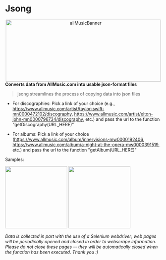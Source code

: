 # Jsong
<center> <img width="500" height="200" src="https://cdn-s3.allmusic.com/cms/2202/newallmusic_blog.png" alt="allMusicBanner"> </center>
<b> Converts data from AllMusic.com into usable json-format files </b>


> jsong streamlines the process of copying data into json files

- For discographies: Pick a link of your choice (e.g., https://www.allmusic.com/artist/taylor-swift-mn0000472102/discography, https://www.allmusic.com/artist/elton-john-mn0000796734/discography, etc.) and pass the url to the function "getDiscography(URL_HERE)"

- For albums: Pick a link of your choice (https://www.allmusic.com/album/innervisions-mw0000192406, https://www.allmusic.com/album/a-night-at-the-opera-mw0000391519, etc.) and pass the url to the function "getAlbum(URL_HERE)"
          
Samples:      
<div float="left">
  <img width="200" height="200" src="https://user-images.githubusercontent.com/119715495/211178432-2881137d-d7fd-48b4-bc29-c269fce518d7.png">

      
  <img width="200" height="200" src="https://user-images.githubusercontent.com/119715495/211178248-2b4c0b50-5b01-452c-b1c1-d6ffbf459272.png">
</div>

*Data is collected in part with the use of a Selenium webdriver; web pages will be periodically opened and closed in order to webscrape information. Please do not close these pages -- they will be automatically closed when the function has been executed. Thank you :)*
